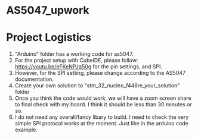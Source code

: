 # AS5047_upwork

# Project Logistics

1. "Arduino" folder has a working code for as5047.
2. For the project setup with CubeIDE, please follow: https://youtu.be/eFKeNPJq50g for the pin settings, and SPI.
3. However, for the SPI setting, please change according to the AS5047 documentation.
4. Create your own solution to "stm_32_nucleo_f446re_your_solution" folder
5. Once you think the code would work, we will have a zoom screen share to final check with my board. I think it should be less than 30 minutes or so.
6. I do not need any overall/fancy libary to build. I need to check the very simple SPI protocol works at the moment. Just like in the arduino code example.